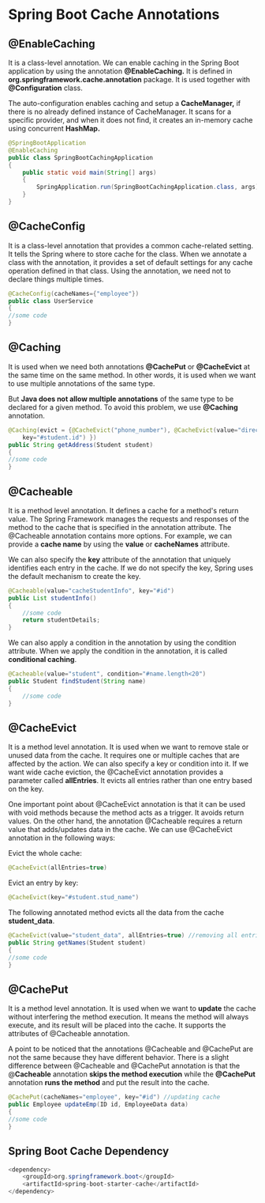 # Spring Boot Cache Annotations

## @EnableCaching

It is a class-level annotation. We can enable caching in the Spring Boot application by using the annotation **@EnableCaching.** It is defined in **org.springframework.cache.annotation** package. It is used together with **@Configuration** class.

The auto-configuration enables caching and setup a **CacheManager,** if there is no already defined instance of CacheManager. It scans for a specific provider, and when it does not find, it creates an in-memory cache using concurrent **HashMap.**

```java
@SpringBootApplication  
@EnableCaching   
public class SpringBootCachingApplication   
{  
    public static void main(String[] args)   
    {  
        SpringApplication.run(SpringBootCachingApplication.class, args);  
    }  
}  
```

## @CacheConfig

It is a class-level annotation that provides a common cache-related setting. It tells the Spring where to store cache for the class. When we annotate a class with the annotation, it provides a set of default settings for any cache operation defined in that class. Using the annotation, we need not to declare things multiple times.

```java
@CacheConfig(cacheNames={"employee"})   
public class UserService  
{  
//some code  
} 
```

## @Caching

It is used when we need both annotations **@CachePut** or **@CacheEvict** at the same time on the same method. In other words, it is used when we want to use multiple annotations of the same type.

But **Java does not allow multiple annotations** of the same type to be declared for a given method. To avoid this problem, we use **@Caching** annotation.

```java
@Caching(evict = {@CacheEvict("phone_number"), @CacheEvict(value="directory", 
    key="#student.id") })  
public String getAddress(Student student)   
{  
//some code  
}
```

## @Cacheable

It is a method level annotation. It defines a cache for a method's return value. The Spring Framework manages the requests and responses of the method to the cache that is specified in the annotation attribute. The @Cacheable annotation contains more options. For example, we can provide a **cache name** by using the **value** or **cacheNames** attribute.

We can also specify the **key** attribute of the annotation that uniquely identifies each entry in the cache. If we do not specify the key, Spring uses the default mechanism to create the key.

```java
@Cacheable(value="cacheStudentInfo", key="#id")  
public List studentInfo()  
{  
    //some code   
    return studentDetails;  
} 
```

 We can also apply a condition in the annotation by using the condition attribute. When we apply the condition in the annotation, it is called **conditional caching**.

```java
@Cacheable(value="student", condition="#name.length<20")  
public Student findStudent(String name)  
{  
    //some code  
}  
```

## @CacheEvict

It is a method level annotation. It is used when we want to remove stale or unused data from the cache. It requires one or multiple caches that are affected by the action. We can also specify a key or condition into it. If we want wide cache eviction, the @CacheEvict annotation provides a parameter called **allEntries**. It evicts all entries rather than one entry based on the key.

One important point about @CacheEvict annotation is that it can be used with void methods because the method acts as a trigger. It avoids return values. On the other hand, the annotation @Cacheable requires a return value that adds/updates data in the cache. We can use @CacheEvict annotation in the following ways:

Evict the whole cache:

```java
@CacheEvict(allEntries=true)  
```

Evict an entry by key:

```java
@CacheEvict(key="#student.stud_name")
```

 The following annotated method evicts all the data from the cache **student\_data**.

```java
@CacheEvict(value="student_data", allEntries=true) //removing all entries from the cache  
public String getNames(Student student)   
{  
//some code  
}
```

## @CachePut

It is a method level annotation. It is used when we want to **update** the cache without interfering the method execution. It means the method will always execute, and its result will be placed into the cache. It supports the attributes of @Cacheable annotation.

A point to be noticed that the annotations @Cacheable and @CachePut are not the same because they have different behavior. There is a slight difference between @Cacheable and @CachePut annotation is that the @**Cacheable** annotation **skips the method execution** while the **@CachePut** annotation **runs the method** and put the result into the cache.

```java
@CachePut(cacheNames="employee", key="#id") //updating cache  
public Employee updateEmp(ID id, EmployeeData data)  
{  
//some code  
}
```

## Spring Boot Cache Dependency

```java
<dependency>  
    <groupId>org.springframework.boot</groupId>  
    <artifactId>spring-boot-starter-cache</artifactId>  
</dependency>   
```

